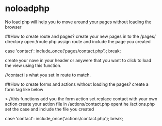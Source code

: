 # noloadphp
No load php will help you to move around your pages without loading the browser

##How to create route and pages?
create your new pages in to the /pages/ directory
open /route.php assign route and include the page you created 

case 'contact':
		include_once('pages/contact.php');
		break;
    
create your nave in your header or anywere that you want to click to load the view using this function.
<?php noload_nav('contact'); ?> //contact is what you set in route to match.

##How to create forms and actions without loading the pages? 
 create a form tag like below
 <form <?php echo noload_action('contact'); ?>> //this functions add you the form action set
 replace contact with your own action 
 create your action file in /actions/contact.php
 opent he /actions.php set the case and include the file you created
 
 case 'contact':
		include_once('actions/contact.php');
		break;
 

